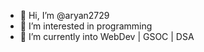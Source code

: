 - 👋 Hi, I’m @aryan2729
- 👀 I’m interested in programming 
- 🌱 I’m currently into WebDev | GSOC | DSA 


<!---
aryan2729/aryan2729 is a ✨ special ✨ repository because its `README.md` (this file) appears on your GitHub profile.
You can click the Preview link to take a look at your changes.
--->
